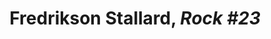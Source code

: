 ---
title: 'Fredrikson Stallard, *Rock #23*'
layout: entry
presentation: side-by-side
object:
  - id: ptl-24662
order: 418
menu: false
---
